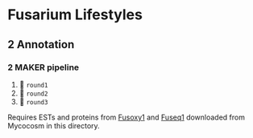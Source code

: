# Fusarium Lifestyles

## 2 Annotation
### 2 MAKER pipeline
 
1. :file_folder: `round1`
2. :file_folder: `round2`
3. :file_folder: `round3`

Requires ESTs and proteins from [Fusoxy1](https://mycocosm.jgi.doe.gov/Fusoxy1/Fusoxy1.home.html) and [Fuseq1](https://mycocosm.jgi.doe.gov/Fuseq1/Fuseq1.home.html) downloaded from Mycocosm in this directory.
